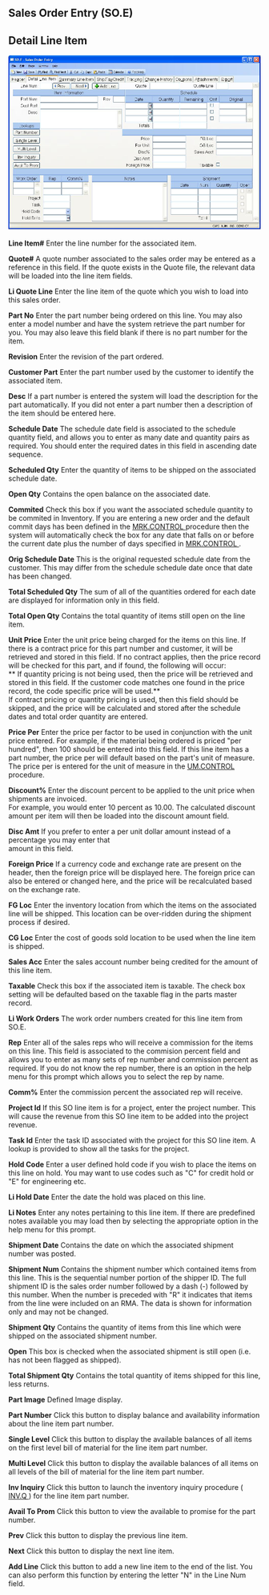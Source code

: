 ##  Sales Order Entry (SO.E)

<PageHeader />

##  Detail Line Item

![](./SO-E-2.jpg)

**Line Item#** Enter the line number for the associated item.  
  
**Quote#** A quote number associated to the sales order may be entered as a
reference in this field. If the quote exists in the Quote file, the relevant
data will be loaded into the line item fields.  
  
**Li Quote Line** Enter the line item of the quote which you wish to load into
this sales order.  
  
**Part No** Enter the part number being ordered on this line. You may also
enter a model number and have the system retrieve the part number for you. You
may also leave this field blank if there is no part number for the item.  
  
**Revision** Enter the revision of the part ordered.  
  
**Customer Part** Enter the part number used by the customer to identify the
associated item.  
  
**Desc** If a part number is entered the system will load the description for
the part automatically. If you did not enter a part number then a description
of the item should be entered here.  
  
**Schedule Date** The schedule date field is associated to the schedule
quantity field, and allows you to enter as many date and quantity pairs as
required. You should enter the required dates in this field in ascending date
sequence.  
  
**Scheduled Qty** Enter the quantity of items to be shipped on the associated
schedule date.  
  
**Open Qty** Contains the open balance on the associated date.  
  
**Commited** Check this box if you want the associated schedule quantity to be commited in Inventory. If you are entering a new order and the default commit days has been defined in the [ MRK.CONTROL ](../../MRK-CONTROL/README.md) procedure then the system will automatically check the box for any date that falls on or before the current date plus the number of days specified in [ MRK.CONTROL ](../../MRK-CONTROL/README.md) .   
  
**Orig Schedule Date** This is the original requested schedule date from the
customer. This may differ from the schedule schedule date once that date has
been changed.  
  
**Total Scheduled Qty** The sum of all of the quantities ordered for each date
are displayed for information only in this field.  
  
**Total Open Qty** Contains the total quantity of items still open on the line
item.  
  
**Unit Price** Enter the unit price being charged for the items on this line.
If there is a contract price for this part number and customer, it will be
retrieved and stored in this field. If no contract applies, then the price
record will be checked for this part, and if found, the following will occur:  
** If quantity pricing is not being used, then the price will be retrieved and
stored in this field. If the customer code matches one found in the price
record, the code specific price will be used.**  
If contract pricing or quantity pricing is used, then this field should be
skipped, and the price will be calculated and stored after the schedule dates
and total order quantity are entered.  
  
**Price Per** Enter the price per factor to be used in conjunction with the unit price entered. For example, if the material being ordered is priced "per hundred", then 100 should be entered into this field. If this line item has a part number, the price per will default based on the part's unit of measure. The price per is entered for the unit of measure in the [ UM.CONTROL ](../../../../ENG-OVERVIEW/ENG-ENTRY/UM-CONTROL/README.md) procedure.   
  
**Discount%** Enter the discount percent to be applied to the unit price when
shipments are invoiced.  
For example, you would enter 10 percent as 10.00. The calculated discount
amount per item will then be loaded into the discount amount field.  
  
**Disc Amt** If you prefer to enter a per unit dollar amount instead of a
percentage you may enter that  
amount in this field.  
  
**Foreign Price** If a currency code and exchange rate are present on the
header, then the foreign price will be displayed here. The foreign price can
also be entered or changed here, and the price will be recalculated based on
the exchange rate.  
  
**FG Loc** Enter the inventory location from which the items on the associated
line will be shipped. This location can be over-ridden during the shipment
process if desired.  
  
**CG Loc** Enter the cost of goods sold location to be used when the line item
is shipped.  
  
**Sales Acc** Enter the sales account number being credited for the amount of
this line item.  
  
**Taxable** Check this box if the associated item is taxable. The check box
setting will be defaulted based on the taxable flag in the parts master
record.  
  
**Li Work Orders** The work order numbers created for this line item from
SO.E.  
  
**Rep** Enter all of the sales reps who will receive a commission for the
items on this line. This field is associated to the commision percent field
and allows you to enter as many sets of rep number and commission percent as
required. If you do not know the rep number, there is an option in the help
menu for this prompt which allows you to select the rep by name.  
  
**Comm%** Enter the commission percent the associated rep will receive.  
  
**Project Id** If this SO line item is for a project, enter the project
number. This will cause the revenue from this SO line item to be added into
the project revenue.  
  
**Task Id** Enter the task ID associated with the project for this SO line
item. A lookup is provided to show all the tasks for the project.  
  
**Hold Code** Enter a user defined hold code if you wish to place the items on
this line on hold. You may want to use codes such as "C" for credit hold or
"E" for engineering etc.  
  
**Li Hold Date** Enter the date the hold was placed on this line.  
  
**Li Notes** Enter any notes pertaining to this line item. If there are
predefined notes available you may load then by selecting the appropriate
option in the help menu for this prompt.  
  
**Shipment Date** Contains the date on which the associated shipment number
was posted.  
  
**Shipment Num** Contains the shipment number which contained items from this
line. This is the sequential number portion of the shipper ID. The full
shipment ID is the sales order number followed by a dash (-) followed by this
number. When the number is preceded with "R" it indicates that items from the
line were included on an RMA. The data is shown for information only and may
not be changed.  
  
**Shipment Qty** Contains the quantity of items from this line which were
shipped on the associated shipment number.  
  
**Open** This box is checked when the associated shipment is still open (i.e.
has not been flagged as shipped).  
  
**Total Shipment Qty** Contains the total quantity of items shipped for this
line, less returns.  
  
**Part Image** Defined Image display.  
  
**Part Number** Click this button to display balance and availability
information about the line item part number.  
  
**Single Level** Click this button to display the available balances of all
items on the first level bill of material for the line item part number.  
  
**Multi Level** Click this button to display the available balances of all
items on all levels of the bill of material for the line item part number.  
  
**Inv Inquiry** Click this button to launch the inventory inquiry procedure ( [ INV.Q ](../../../../INV-OVERVIEW/INV-REPORT/INV-Q/README.md) ) for the line item part number.   
  
**Avail To Prom** Click this button to view the available to promise for the
part number.  
  
**Prev** Click this button to display the previous line item.  
  
**Next** Click this button to display the next line item.  
  
**Add Line** Click this button to add a new line item to the end of the list.
You can also perform this function by entering the letter "N" in the Line Num
field.  
  
  
<badge text= "Version 8.10.57" vertical="middle" />

<PageFooter />